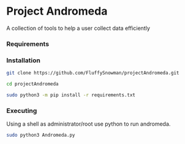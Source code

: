 # Project Andromeda
A collection of tools to help a user collect data efficiently

### Requirements


### Installation

```bash
git clone https://github.com/FluffySnowman/projectAndromeda.git

cd projectAndromeda

sudo python3 -m pip install -r requirements.txt
```
### Executing

Using a shell as administrator/root use python to run andromeda.

```bash
sudo python3 Andromeda.py
```
